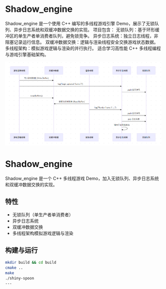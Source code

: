 # Shadow_engine
Shadow_engine 是一个使用 C++ 编写的多线程游戏引擎 Demo，展示了无锁队列、异步日志系统和双缓冲数据交换的实现。 
项目包含：  无锁队列：基于环形缓冲区的单生产者单消费者队列，避免锁竞争。 
异步日志系统：独立日志线程，非阻塞记录运行信息。 双缓冲数据交换：逻辑与渲染线程安全交换游戏状态数据。 
多线程架构：模拟游戏逻辑与渲染的并行执行。 适合学习高性能 C++ 多线程编程与游戏引擎基础架构。

![alt text](image.png)

# Shadow_engine

Shadow_engine 是一个 C++ 多线程游戏 Demo，加入无锁队列、异步日志系统和双缓冲数据交换的实现。

## 特性
- 无锁队列（单生产者单消费者）
- 异步日志系统
- 双缓冲数据交换
- 多线程架构模拟游戏逻辑与渲染

## 构建与运行
```bash
mkdir build && cd build
cmake ..
make
./shiny-spoon
---